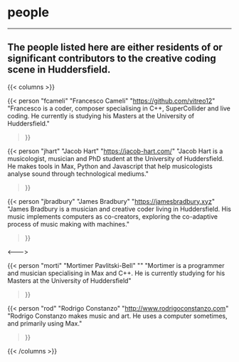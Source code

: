 # people
---

## The people listed here are either residents of or significant contributors to the creative coding scene in Huddersfield.

{{< columns >}}

{{< person "fcameli" "Francesco Cameli" "https://github.com/vitreo12"
"Francesco is a coder, composer specialising in C++, SuperCollider and live coding. He currently is studying his Masters at the University of Huddersfield."
>}}

{{< person "jhart" "Jacob Hart" "https://jacob-hart.com/"
"Jacob Hart is a musicologist, musician and PhD student at the University of Huddersfield. He makes tools in Max, Python and Javascript that help musicologists analyse sound through technological mediums."
>}}

{{< person "jbradbury" "James Bradbury" "https://jamesbradbury.xyz"
"James Bradbury is a musician and creative coder living in Huddersfield. His music implements computers as co-creators, exploring the co-adaptive process of music making with machines."
>}}

<--->

{{< person "morti" "Mortimer Pavlitski-Bell" "" 
"Mortimer is a programmer and musician specialising in Max and C++. He is currently studying for his Masters at the University of Huddersfield"
>}}

{{< person "rod" "Rodrigo Constanzo" "http://www.rodrigoconstanzo.com"
"Rodrigo Constanzo makes music and art. He uses a computer sometimes, and primarily using Max."
>}}

<!-- # Alessia
# Sam[1]
# Sam[0]
# Niamh :) -->

{{< /columns >}}

